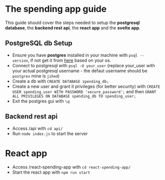 # The spending app guide
This guide should cover the steps needed to setup the **postgresql database**, the **backend rest api**, the **react app** and the **svelte app**.

## PostgreSQL db Setup
- Ensure you have **postgres** installed in your machine with `psql --version`, if not get it from [here](https://www.postgresql.org/download/) based on your os.
- Connect to postgresql with `psql -U your_user` (replace your_user with your actual postgresql username - the defaut username should be `postgres` mine is `jihed`)
- Create a db with `CREATE DATABASE spending_db;`
- Create a new user and grant it privileges (for better security) with `CREATE USER spending_user WITH PASSWORD 'secure_password';` and then `GRANT ALL PRIVILEGES ON DATABASE spending_db TO spending_user;`
- Exit the postgres gui with `\q`

## Backend rest api
- Access /api with `cd api/`
- Run `node index.js` to start the server

# React app
- Access /react-spending-app with `cd react-spending-app/`
- Start the react app with `npm run start`